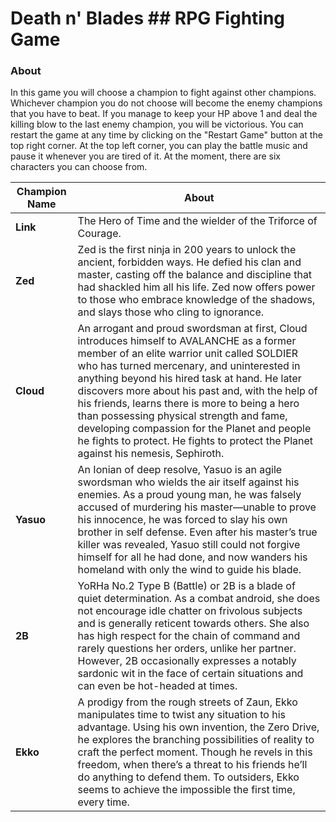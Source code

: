 # Death n' Blades ## RPG Fighting Game

### About
In this game you will choose a champion to fight against other champions. Whichever champion you do not choose will become the enemy champions that you have to beat. If you manage to keep your HP above 1 and deal the killing blow to the last enemy champion, you will be victorious. You can restart the game at any time by clicking on the "Restart Game" button at the top right corner. At the top left corner, you can play the battle music and pause it whenever you are tired of it. At the moment, there are six characters you can choose from.

Champion Name | About
------------ | -------------
**Link** | The Hero of Time and the wielder of the Triforce of Courage.
**Zed** | Zed is the first ninja in 200 years to unlock the ancient, forbidden ways. He defied his clan and master, casting off the balance and discipline that had shackled him all his life. Zed now offers power to those who embrace knowledge of the shadows, and slays those who cling to ignorance.
**Cloud** | An arrogant and proud swordsman at first, Cloud introduces himself to AVALANCHE as a former member of an elite warrior unit called SOLDIER who has turned mercenary, and uninterested in anything beyond his hired task at hand. He later discovers more about his past and, with the help of his friends, learns there is more to being a hero than possessing physical strength and fame, developing compassion for the Planet and people he fights to protect. He fights to protect the Planet against his nemesis, Sephiroth.
**Yasuo** | An Ionian of deep resolve, Yasuo is an agile swordsman who wields the air itself against his enemies. As a proud young man, he was falsely accused of murdering his master—unable to prove his innocence, he was forced to slay his own brother in self defense. Even after his master’s true killer was revealed, Yasuo still could not forgive himself for all he had done, and now wanders his homeland with only the wind to guide his blade.
**2B** | YoRHa No.2 Type B (Battle) or 2B is a blade of quiet determination. As a combat android, she does not encourage idle chatter on frivolous subjects and is generally reticent towards others. She also has high respect for the chain of command and rarely questions her orders, unlike her partner. However, 2B occasionally expresses a notably sardonic wit in the face of certain situations and can even be hot-headed at times.
**Ekko** | A prodigy from the rough streets of Zaun, Ekko manipulates time to twist any situation to his advantage. Using his own invention, the Zero Drive, he explores the branching possibilities of reality to craft the perfect moment. Though he revels in this freedom, when there’s a threat to his friends he’ll do anything to defend them. To outsiders, Ekko seems to achieve the impossible the first time, every time.
